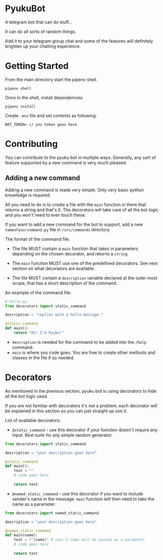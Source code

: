 # PyukuBot
A telegram bot that can do stuff...

It can do all sorts of random things. 

Add it to your telegram group chat and some of the features will definitely brighten up your chatting experience.

# Getting Started

From the main directory start the pipenv shell.

`pipenv shell`

Once in the shell, install dependencies.

`pipenv install`

Create `.env` file and set contents as following:
```
BOT_TOKEN= // you token goes here 
```

# Contributing
You can contribute to the pyuku bot in multiple ways. Generally, any sort of feature supported by a new command is very much pleased. 


## Adding a new command

Adding a new command is made very simple. Only very basic python knowledge is required.

All you need to do is to create a file with the `main` function in there that returns a string and that's it.
The decorators will take care of all the bot logic and you won't need to ever touch these.


If you want to add a new command for the bot to support, add a new `nameofyourcommand.py` file in `/src/commands` directory.

The format of the command file.

 - The file MUST contain a `main` function that takes in parameters depending on the chosen decorator, and returns a `string`

 - The `main` function MUST use one of the predefined decorators. See next section on what decorators are available.

 - The file MUST contain a `description` variable declared at the outer most scope, that has a short description of the command. 

An example of the command file:

```python
# hello.py
from decorators import static_command

description = "replies with a hello message."

@static_command
def main():
    return "Hi! I'm Pyuku!"

```

 - `description` is needed for the command to be added into the `/help` command.
 - `main` is where you code goes. You are free to create other methods and classes in the file if so needed.


# Decorators

As mentioned in the previous section, pyuku bot is using decorators to hide all the bot logic used.

If you are not familiar with decorators it's not a problem, each decorator will be explained in this section so you can just straight up use it.

List of available decorators:

 - `@static_command` - use this decorator if your function doesn't require any input. Best suite for any simple random generator.
 ```python
 from decorators import static_command
 
 description = "your description goes here"
 
 @static_command
 def main():
	 text = ""
	 # code goes here
	 
	 return text
 
 
 ```

 - `@named_static_command` - use this decorator if you want to include sender's name in the message. `main` function will then need to take the name as a parameter.
 ```python
 from decorators import named_static_command
 
 description = "your description goes here"
 
 @named_static_command
 def main(name):
	 text = f"{name}" # user's name will be passed as a parameter
	 # code goes here
	 
	 return text
 
 ```


